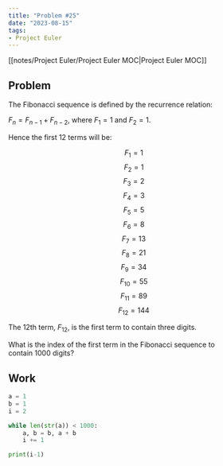 ```yaml
---
title: "Problem #25"
date: "2023-08-15"
tags:
- Project Euler
---
```


[[notes/Project Euler/Project Euler MOC|Project Euler MOC]]

## Problem

The Fibonacci sequence is defined by the recurrence relation:

$F_{n}=F_{n-1}+F_{n-2} \text{, where } F_{1}=1 \text{ and } F_{2}=1.$

Hence the first 12 terms will be:

$$
F_{1}=1
$$
$$
F_{2}=1
$$
$$
F_{3}=2
$$
$$
F_{4}=3
$$
$$
F_{5}=5
$$
$$
F_{6}=8
$$
$$
F_{7}=13
$$
$$
F_{8}=21
$$
$$
F_{9}=34
$$
$$
F_{10}=55
$$
$$
F_{11}=89
$$
$$
F_{12}=144
$$

The $12$th term, $F_{12}$, is the first term to contain three digits.

What is the index of the first term in the Fibonacci sequence to contain $1000$ digits?

## Work

```python
a = 1
b = 1
i = 2

while len(str(a)) < 1000:
    a, b = b, a + b
    i += 1

print(i-1)
```
